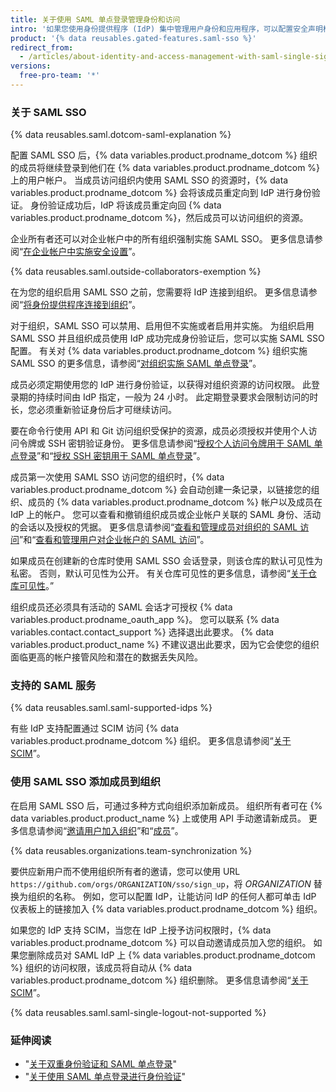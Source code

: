 ```yaml
---
title: 关于使用 SAML 单点登录管理身份和访问
intro: '如果您使用身份提供程序 (IdP) 集中管理用户身份和应用程序，可以配置安全声明标记语言 (SAML) 单点登录 (SSO) 来保护组织在 {% data variables.product.prodname_dotcom %} 上的资源。'
product: '{% data reusables.gated-features.saml-sso %}'
redirect_from:
  - /articles/about-identity-and-access-management-with-saml-single-sign-on
versions:
  free-pro-team: '*'
---
```


### 关于 SAML SSO

{% data reusables.saml.dotcom-saml-explanation %}

配置 SAML SSO 后，{% data variables.product.prodname_dotcom %} 组织的成员将继续登录到他们在 {% data variables.product.prodname_dotcom %} 上的用户帐户。 当成员访问组织内使用 SAML SSO 的资源时，{% data variables.product.prodname_dotcom %} 会将该成员重定向到 IdP 进行身份验证。 身份验证成功后，IdP 将该成员重定向回 {% data variables.product.prodname_dotcom %}，然后成员可以访问组织的资源。

企业所有者还可以对企业帐户中的所有组织强制实施 SAML SSO。 更多信息请参阅“[在企业帐户中实施安全设置](/github/setting-up-and-managing-your-enterprise/enforcing-security-settings-in-your-enterprise-account#enabling-saml-single-sign-on-for-organizations-in-your-enterprise-account)”。

{% data reusables.saml.outside-collaborators-exemption %}

在为您的组织启用 SAML SSO 之前，您需要将 IdP 连接到组织。 更多信息请参阅“[将身份提供程序连接到组织](/github/setting-up-and-managing-organizations-and-teams/connecting-your-identity-provider-to-your-organization)”。

对于组织，SAML SSO 可以禁用、启用但不实施或者启用并实施。 为组织启用 SAML SSO 并且组织成员使用 IdP 成功完成身份验证后，您可以实施 SAML SSO 配置。 有关对 {% data variables.product.prodname_dotcom %} 组织实施 SAML SSO 的更多信息，请参阅“[对组织实施 SAML 单点登录](/articles/enforcing-saml-single-sign-on-for-your-organization)”。

成员必须定期使用您的 IdP 进行身份验证，以获得对组织资源的访问权限。 此登录期的持续时间由 IdP 指定，一般为 24 小时。 此定期登录要求会限制访问的时长，您必须重新验证身份后才可继续访问。

要在命令行使用 API 和 Git 访问组织受保护的资源，成员必须授权并使用个人访问令牌或 SSH 密钥验证身份。 更多信息请参阅“[授权个人访问令牌用于 SAML 单点登录](/github/authenticating-to-github/authorizing-a-personal-access-token-for-use-with-saml-single-sign-on)”和“[授权 SSH 密钥用于 SAML 单点登录](/github/authenticating-to-github/authorizing-an-ssh-key-for-use-with-saml-single-sign-on)”。

成员第一次使用 SAML SSO 访问您的组织时，{% data variables.product.prodname_dotcom %} 会自动创建一条记录，以链接您的组织、成员的 {% data variables.product.prodname_dotcom %} 帐户以及成员在 IdP 上的帐户。 您可以查看和撤销组织成员或企业帐户关联的 SAML 身份、活动的会话以及授权的凭据。 更多信息请参阅“[查看和管理成员对组织的 SAML 访问](/github/setting-up-and-managing-organizations-and-teams/viewing-and-managing-a-members-saml-access-to-your-organization)”和“[查看和管理用户对企业帐户的 SAML 访问](/github/setting-up-and-managing-your-enterprise/viewing-and-managing-a-users-saml-access-to-your-enterprise-account)”。

如果成员在创建新的仓库时使用 SAML SSO 会话登录，则该仓库的默认可见性为私密。 否则，默认可见性为公开。 有关仓库可见性的更多信息，请参阅“[关于仓库可见性](/github/creating-cloning-and-archiving-repositories/about-repository-visibility)。”

组织成员还必须具有活动的 SAML 会话才可授权 {% data variables.product.prodname_oauth_app %}。 您可以联系 {% data variables.contact.contact_support %} 选择退出此要求。 {% data variables.product.product_name %} 不建议退出此要求，因为它会使您的组织面临更高的帐户接管风险和潜在的数据丢失风险。

### 支持的 SAML 服务

{% data reusables.saml.saml-supported-idps %}

有些 IdP 支持配置通过 SCIM 访问 {% data variables.product.prodname_dotcom %} 组织。 更多信息请参阅“[关于 SCIM](/github/setting-up-and-managing-organizations-and-teams/about-scim)”。

### 使用 SAML SSO 添加成员到组织

在启用 SAML SSO 后，可通过多种方式向组织添加新成员。 组织所有者可在 {% data variables.product.product_name %} 上或使用 API 手动邀请新成员。 更多信息请参阅“[邀请用户加入组织](/articles/inviting-users-to-join-your-organization)”和“[成员](/rest/reference/orgs#add-or-update-organization-membership)”。

{% data reusables.organizations.team-synchronization %}

要供应新用户而不使用组织所有者的邀请，您可以使用 URL `https://github.com/orgs/ORGANIZATION/sso/sign_up`，将 _ORGANIZATION_ 替换为组织的名称。 例如，您可以配置 IdP，让能访问 IdP 的任何人都可单击 IdP 仪表板上的链接加入 {% data variables.product.prodname_dotcom %} 组织。

如果您的 IdP 支持 SCIM，当您在 IdP 上授予访问权限时，{% data variables.product.prodname_dotcom %} 可以自动邀请成员加入您的组织。 如果您删除成员对 SAML IdP 上 {% data variables.product.prodname_dotcom %} 组织的访问权限，该成员将自动从 {% data variables.product.prodname_dotcom %} 组织删除。 更多信息请参阅“[关于 SCIM](/github/setting-up-and-managing-organizations-and-teams/about-scim)”。

{% data reusables.saml.saml-single-logout-not-supported %}

### 延伸阅读

- "[关于双重身份验证和 SAML 单点登录](/articles/about-two-factor-authentication-and-saml-single-sign-on)"
- "[关于使用 SAML 单点登录进行身份验证](/github/authenticating-to-github/about-authentication-with-saml-single-sign-on)"
